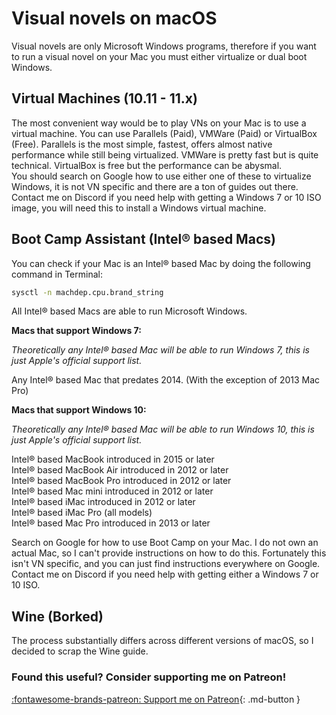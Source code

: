 # Visual novels on macOS

Visual novels are only Microsoft Windows programs, therefore if you want to run a visual novel on your Mac you must either virtualize or dual boot Windows.

## Virtual Machines (10.11 - 11.x)

The most convenient way would be to play VNs on your Mac is to use a virtual machine. You can use Parallels (Paid), VMWare (Paid) or VirtualBox (Free). Parallels is the most simple, fastest, offers almost native performance while still being virtualized. VMWare is pretty fast but is quite technical. VirtualBox is free but the performance can be abysmal.  
You should search on Google how to use either one of these to virtualize Windows, it is not VN specific and there are a ton of guides out there.  
Contact me on Discord if you need help with getting a Windows 7 or 10 ISO image, you will need this to install a Windows virtual machine.  


## Boot Camp Assistant (Intel® based Macs)

You can check if your Mac is an Intel® based Mac by doing the following command in Terminal:
```bash
sysctl -n machdep.cpu.brand_string 
```
All Intel® based Macs are able to run Microsoft Windows.  

**Macs that support Windows 7:**  

*Theoretically any Intel® based Mac will be able to run Windows 7, this is just Apple's official support list.* 

Any Intel® based Mac that predates 2014. (With the exception of 2013 Mac Pro)

**Macs that support Windows 10:**

*Theoretically any Intel® based Mac will be able to run Windows 10, this is just Apple's official support list.*  

Intel® based MacBook introduced in 2015 or later   
Intel® based MacBook Air introduced in 2012 or later  
Intel® based MacBook Pro introduced in 2012 or later   
Intel® based Mac mini introduced in 2012 or later   
Intel® based iMac introduced in 2012 or later  
Intel® based iMac Pro (all models)    
Intel® based Mac Pro introduced in 2013 or later     

Search on Google for how to use Boot Camp on your Mac. I do not own an actual Mac, so I can't provide instructions on how to do this. Fortunately this isn't VN specific, and you can just find instructions everywhere on Google.
Contact me on Discord if you need help with getting either a Windows 7 or 10 ISO.  

## Wine (Borked)

The process substantially differs across different versions of macOS, so I decided to scrap the Wine guide. 

<h3>Found this useful? Consider supporting me on Patreon!</h3>   

[:fontawesome-brands-patreon: Support me on Patreon](https://www.patreon.com/shoui){: .md-button }
